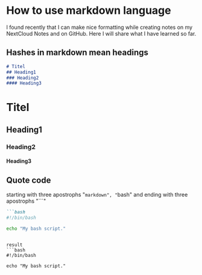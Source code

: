 # How to use markdown language

I found recently that I can make nice formatting while creating notes on my NextCloud Notes and on GitHub.
Here I will share what I have learned so far.

## Hashes in markdown mean headings

```markdown
# Titel
## Heading1
### Heading2
#### Heading3
```
# Titel
## Heading1
### Heading2
#### Heading3

## Quote code

starting with three apostrophs "```markdown", "```bash" and ending with three apostrophs "```"

```markdown
```bash
#!/bin/bash

echo "My bash script."
```
```

result
```bash
#!/bin/bash

echo "My bash script."
```
